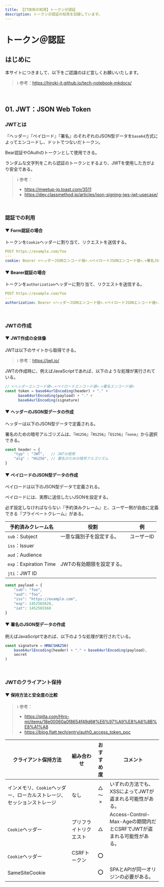 ```yaml
---
title: 【IT技術の知見】トークン＠認証
description: トークン＠認証の知見を記録しています。
---
```


# トークン＠認証

## はじめに

本サイトにつきまして、以下をご認識のほど宜しくお願いいたします。



> ℹ️ 参考：https://hiroki-it.github.io/tech-notebook-mkdocs/

<br>

## 01. JWT：JSON Web Token

### JWTとは

『ヘッダー』『ペイロード』『署名』のそれぞれのJSON型データを```base64```方式によってエンコードし、ドットでつないだトークン。

Bear認証やOAuthのトークンとして使用できる。

ランダムな文字列をこれら認証のトークンとするより、JWTを使用した方がより安全である。



> ℹ️ 参考：
>
> - https://meetup-jp.toast.com/3511
> - https://dev.classmethod.jp/articles/json-signing-jws-jwt-usecase/

<br>

### 認証での利用

#### ▼ Form認証の場合

トークンを```Cookie```ヘッダーに割り当て、リクエストを送信する。



```yaml
POST https://example.com/foo
---
cookie: Bearer <ヘッダーJSONエンコード値>.<ペイロードJSONエンコード値>.<署名JSONエンコード値>
```


#### ▼ Bearer認証の場合

トークンを```authorization```ヘッダーに割り当て、リクエストを送信する。



```yaml
POST https://example.com/foo
---
authorization: Bearer <ヘッダーJSONエンコード値>.<ペイロードJSONエンコード値>.<署名JSONエンコード値>
```

<br>

### JWTの作成

#### ▼ JWT作成の全体像

JWTは以下のサイトから取得できる。



> ℹ️ 参考：https://jwt.io/

JWTの作成時に、例えばJavaScriptであれば、以下のような処理が実行されている。



```javascript
// <ヘッダーエンコード値>.<ペイロードエンコード値>.<署名エンコード値>
const token = base64urlEncoding(header) + "." +
      base64urlEncoding(payload) + "." +
      base64urlEncoding(signature)
```

#### ▼ ヘッダーのJSON型データの作成

ヘッダーは以下のJSON型データで定義される。

署名のための暗号アルゴリズムは、『```HS256```』『```RS256```』『```ES256```』『```none```』から選択できる。



```javascript
const header = {
    "typ" : "JWT",   // JWTの使用
    "alg" : "HS256", // 署名のための暗号アルゴリズム
}
```

#### ▼ ペイロードのJSON型データの作成

ペイロードは以下のJSON型データで定義される。

ペイロードには、実際に送信したいJSONを設定する。

必ず設定しなければならない『予約済みクレーム』と、ユーザー側が自由に定義できる『プライベートクレーム』がある。



| 予約済みクレーム名             | 役割                 | 例     |
|---------------------------|----------------------|--------|
| ```sub```：Subject         | 一意な識別子を設定する。  | ユーザーID |
| ```iss```：Issuer          |                      |        |
| ```aud```：Audience        |                      |        |
| ```exp```：Expiration Time | JWTの有効期限を設定する。 |        |
| ```jti```：JWT ID          |                      |        |

```javascript
const payload = {
    "sub": "foo",
    "aud": "foo",
    "iss": "https://example.com",
    "exp": 1452565628,
    "iat": 1452565568
}
```

#### ▼ 署名のJSON型データの作成

例えばJavaScriptであれば、以下のような処理が実行されている。



```javascript
const signature = HMACSHA256(
    base64urlEncoding(header) + "." + base64urlEncoding(payload),
    secret
)
```

<br>

### JWTのクライアント保持

#### ▼ 保持方法と安全度の比較

> ℹ️ 参考：
>
> - https://qiita.com/Hiro-mi/items/18e00060a0f8654f49d6#%E6%97%A9%E8%A6%8B%E8%A1%A8
> - https://blog.flatt.tech/entry/auth0_access_token_poc

| クライアント保持方法                              | 組み合わせ     | おすすめ度 | コメント                                                    |
|---------------------------------------------|-------------|:------:|---------------------------------------------------------|
| インメモリ、```Cookie```ヘッダー、ローカルストレージ、セッションストレージ | なし          | △ 〜 ×  | いずれの方法でも、XSSによってJWTが盗まれる可能性がある。                   |
| ```Cookie```ヘッダー                            | プリフライトリクエスト |   △    | Access-Control-Max-Ageの期間内だとCSRFでJWTが盗まれる可能性がある。 |
| ```Cookie```ヘッダー                            | CSRFトークン    |   ⭕    |                                                         |
| SameSiteCookie                              |             |   ⭕    | SPAとAPIが同一オリジンの必要がある。                               |

<br>
